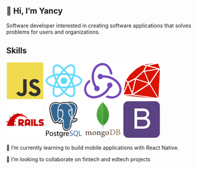 ## 👋  Hi, I’m Yancy 

Software developer interested in creating software applications that solves problems for users and organizations.

## Skills
<p float="left">
<img src="https://raw.githubusercontent.com/devicons/devicon/master/icons/javascript/javascript-original.svg" alt="JavaScript" width="100"/>
<img src="https://raw.githubusercontent.com/devicons/devicon/master/icons/react/react-original.svg" alt="React" width="100"/> <img src="https://raw.githubusercontent.com/devicons/devicon/master/icons/redux/redux-original.svg" alt="Rdux" width="100"/> <img src="https://raw.githubusercontent.com/devicons/devicon/master/icons/ruby/ruby-plain.svg" alt="Ruby" width="100"/> <img src="https://raw.githubusercontent.com/devicons/devicon/master/icons/rails/rails-plain-wordmark.svg" alt="Rails" width="100"/> <img src="https://raw.githubusercontent.com/devicons/devicon/master/icons/postgresql/postgresql-original-wordmark.svg" alt="PostgreSQL" width="100"/> <img src="https://raw.githubusercontent.com/devicons/devicon/2809b567852a4648062a2d3e7c1c531367458c0b/icons/mongodb/mongodb-original-wordmark.svg" alt="MongoDB" width="100"/> <img src="https://raw.githubusercontent.com/devicons/devicon/master/icons/bootstrap/bootstrap-plain.svg" alt="Bootstrap" width="100"/> 
</p>

🌱 I’m currently learning to build mobile applications with React Native.

💞️ I’m looking to collaborate on fintech and edtech projects



